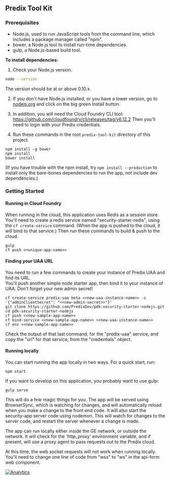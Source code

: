 ## Predix Tool Kit

### Prerequisites

- Node.js, used to run JavaScript tools from the command line, which includes a package manager called "npm".
- bower, a Node.js tool to install run-time dependencies.
- gulp, a Node.js-based build tool.

**To install dependencies:**

1)  Check your Node.js version.

```sh
node --version
```

The version should be at or above 0.10.x.

2)  If you don't have Node.js installed, or you have a lower version, go to [nodejs.org](https://nodejs.org) and click on the big green Install button.

3) In addition, you will need the Cloud Foundry CLI tool:
<https://github.com/cloudfoundry/cli/releases/tag/v6.12.2>
Then you'll need to login with your Predix credentials.

4) Run these commands in the root `predix-tool-kit` directory of this project.
```
npm install -g bower
npm install
bower install
```
(If you have trouble with the npm install, try `npm install --production` to install only the bare-bones dependencies to run the app, not include dev dependencies.)

### Getting Started

#### Running in Cloud Foundry
When running in the cloud, this application uses Redis as a session store.
You'll need to create a redis service named "security-starter-redis", using the `cf create-service` command.  (When the app is pushed to the cloud, it will bind to that service.)
Then run these commands to build & push to the cloud.
```
gulp
cf push <<unique-app-name>>
```

#### Finding your UAA URL
You need to run a few commands to create your instance of Predix UAA and find its URL.  
You'll push another simple node starter app, then bind it to your instance of UAA.  Don't forget your new admin secret!
```
cf create-service predix-uaa beta <<new-uaa-instance-name>> -c '{"adminClientSecret": "<<new-admin-secret>>"}'
git clone https://github.com/PredixDev/pdk-security-starter-nodejs.git
cd pdk-security-starter-nodejs
cf push <<new-sample-app-name>>
cf bind-service <<new-sample-app-name>> <<new-uaa-instance-name>>
cf env <<new-sample-app-name>>
```
Check the output of that last command, for the "predix-uaa" service, and copy the "uri" for that service, from the "credentials" object.

#### Running locally
You can start running the app locally in two ways.  For a quick start, run:
```
npm start
```
If you want to develop on this application, you probably want to use gulp:
```
gulp serve
```
This will do a few magic things for you.  The app will be served using BrowserSync, which is watching for changes, and will automatically reload when you make a change to the front end code.  It will also start the security-app server code using nodemon.  This will watch for changes to the server code, and restart the server whenever a change is made.

The app can run locally either inside the GE network, or outside the network.  It will check for the 'http_proxy' environment variable, and if present, will use a proxy agent to pass requests out to the Predix cloud.

At this time, the web socket requests will not work when running locally.  You'll need to change one line of code from "wss" to "ws" in the api-form web component.

[![Analytics](https://ga-beacon.appspot.com/UA-82773213-1/predix-tool-kit/readme?pixel)](https://github.com/PredixDev)

